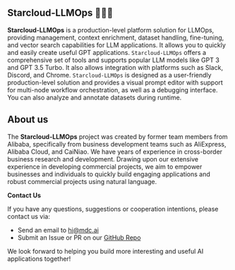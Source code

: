## Starcloud-LLMOps 🚀🚀🚀

**Starcloud-LLMOps** is a production-level platform solution for LLMOps, providing management, context enrichment, dataset handling, fine-tuning, and vector search capabilities for LLM applications. 
It allows you to quickly and easily create useful GPT applications. 
`Starcloud-LLMOps` offers a comprehensive set of tools and supports popular LLM models like GPT 3 and GPT 3.5 Turbo. It also allows integration with platforms such as Slack, Discord, and Chrome. 
`Starcloud-LLMOps` is designed as a user-friendly production-level solution and provides a visual prompt editor with support for multi-node workflow orchestration, as well as a debugging interface. You can also analyze and annotate datasets during runtime.


## About us
The **Starcloud-LLMOps** project was created by former team members from Alibaba, specifically from business development teams such as AliExpress, Alibaba Cloud, and CaiNiao. We have years of experience in cross-border business research and development.
Drawing upon our extensive experience in developing commercial projects, we aim to empower businesses and individuals to quickly build engaging applications and robust commercial projects using natural language.

**Contact Us**

If you have any questions, suggestions or cooperation intentions, please contact us via:

- Send an email to [hi@mdc.ai](mailto:hi@mdc.ai)
- Submit an Issue or PR on our [GitHub Repo](https://github.com/Starcloud-LLMOps)

We look forward to helping you build more interesting and useful AI applications together!
